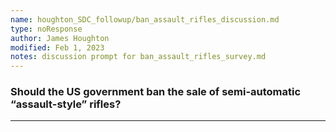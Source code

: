 ```yaml
---
name: houghton_SDC_followup/ban_assault_rifles_discussion.md
type: noResponse
author: James Houghton
modified: Feb 1, 2023
notes: discussion prompt for ban_assault_rifles_survey.md
---
```


### Should the US government ban the sale of semi-automatic “assault-style” rifles?

---
